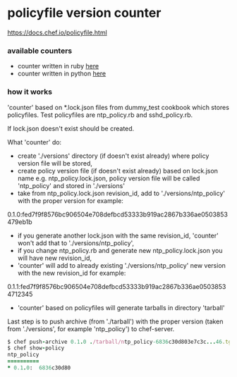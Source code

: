 # policyfile version counter
https://docs.chef.io/policyfile.html

### available counters
- counter written in ruby [here](https://github.ibm.com/michal-swierczewski/version_counter/blob/master/version_counter.rb)
- counter written in python [here](https://github.ibm.com/michal-swierczewski/version_counter/blob/master/version_counter.py)

### how it works
'counter' based on *.lock.json files from dummy_test cookbook which stores policyfiles. Test policyfiles are ntp_policy.rb and sshd_policy.rb. 

If lock.json doesn't exist should be created. 

What 'counter' do:

- create './versions' directory (if doesn't exist already) where policy version file will be stored,
- create policy version file (if doesn't exist already) based on lock.json name e.g. ntp_policy.lock.json, policy version file will be called 'ntp_policy' and stored in './versions'
- take from ntp_policy.lock.json revision_id, add to './versions/ntp_policy' with the proper version for example:

0.1.0:fed7f9f8576bc906504e708defbcd53333b919ac2867b336ae0503853479eb1b

- if you generate another lock.json with the same revision_id, 'counter' won't add that to './versions/ntp_policy',
- if you change ntp_policy.rb and generate new ntp_policy.lock.json you will have new revision_id, 
- 'counter' will add to already existing './versions/ntp_policy' new version with the new revision_id for example:

0.1.1:fed7f9f8576bc906504e708defbcd53333b919ac2867b336ae05038534712345

- 'counter' based on policyfiles will generate tarballs in directory 'tarball'

Last step is to push archive (from './tarball') with the proper version (taken from './versions', for example 'ntp_policy')  to chef-server.

```ruby
$ chef push-archive 0.1.0 ./tarball/ntp_policy-6836c30d803e7c3c...46.tgz
$ chef show-policy
ntp_policy
==========
* 0.1.0:  6836c30d80
```
